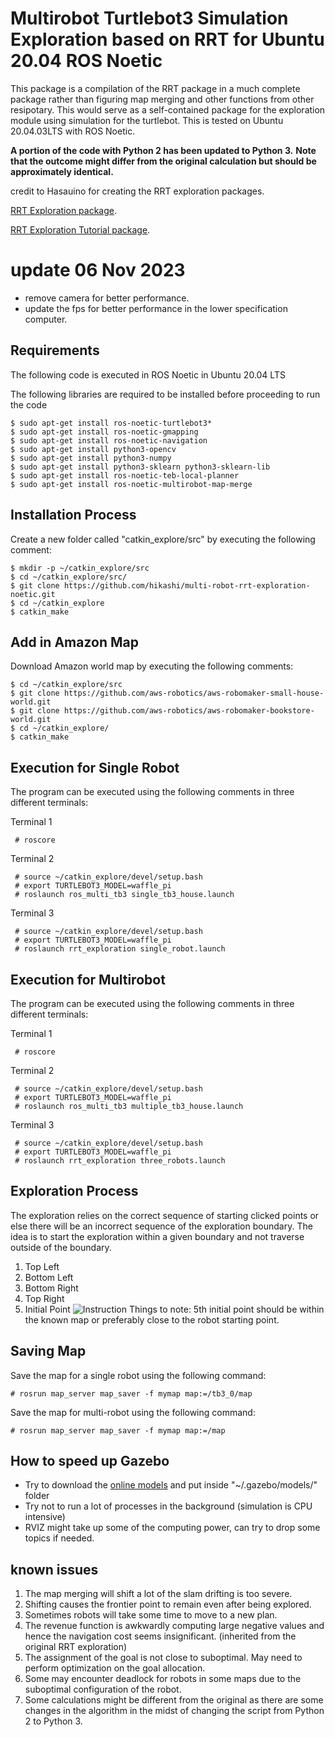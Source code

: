 # Multirobot Turtlebot3 Simulation Exploration based on RRT for Ubuntu 20.04 ROS Noetic
This package is a compilation of the RRT package in a much complete package rather than figuring map merging and other functions from other resipotary. 
This would serve as a self-contained package for the exploration module using simulation for the turtlebot.
This is tested on Ubuntu 20.04.03LTS with ROS Noetic.

**A portion of the code with Python 2 has been updated to Python 3.**
**Note that the outcome might differ from the original calculation but should be approximately identical.**

credit to Hasauino for creating the RRT exploration packages.

[RRT Exploration package](https://github.com/hasauino/rrt_exploration "RRT Exploration").

[RRT Exploration Tutorial package](https://github.com/hasauino/rrt_exploration_tutorials "RRT Exploration").


# update 06 Nov 2023
- remove camera for better performance.
- update the fps for better performance in the lower specification computer.




## Requirements
The following code is executed in ROS Noetic in Ubuntu 20.04 LTS

The following libraries are required to be installed before proceeding to run the code

    $ sudo apt-get install ros-noetic-turtlebot3*
    $ sudo apt-get install ros-noetic-gmapping
    $ sudo apt-get install ros-noetic-navigation
    $ sudo apt-get install python3-opencv
    $ sudo apt-get install python3-numpy
    $ sudo apt-get install python3-sklearn python3-sklearn-lib
    $ sudo apt-get install ros-noetic-teb-local-planner
    $ sudo apt-get install ros-noetic-multirobot-map-merge


## Installation Process
Create a new folder called "catkin_explore/src" by executing the following comment:

    $ mkdir -p ~/catkin_explore/src
    $ cd ~/catkin_explore/src/
    $ git clone https://github.com/hikashi/multi-robot-rrt-exploration-noetic.git
    $ cd ~/catkin_explore
    $ catkin_make

## Add in Amazon Map
Download Amazon world map by executing the following comments:

    $ cd ~/catkin_explore/src
    $ git clone https://github.com/aws-robotics/aws-robomaker-small-house-world.git
    $ git clone https://github.com/aws-robotics/aws-robomaker-bookstore-world.git
    $ cd ~/catkin_explore/
    $ catkin_make
    

## Execution for Single Robot
The program can be executed using the following comments in three different terminals:

Terminal 1

     # roscore 
Terminal 2

     # source ~/catkin_explore/devel/setup.bash 
     # export TURTLEBOT3_MODEL=waffle_pi
     # roslaunch ros_multi_tb3 single_tb3_house.launch
Terminal 3

     # source ~/catkin_explore/devel/setup.bash 
     # export TURTLEBOT3_MODEL=waffle_pi
     # roslaunch rrt_exploration single_robot.launch 

## Execution for Multirobot
The program can be executed using the following comments in three different terminals:

Terminal 1

     # roscore 
Terminal 2

     # source ~/catkin_explore/devel/setup.bash 
     # export TURTLEBOT3_MODEL=waffle_pi
     # roslaunch ros_multi_tb3 multiple_tb3_house.launch 
Terminal 3

     # source ~/catkin_explore/devel/setup.bash 
     # export TURTLEBOT3_MODEL=waffle_pi
     # roslaunch rrt_exploration three_robots.launch 



## Exploration Process
The exploration relies on the correct sequence of starting clicked points or else there will be an incorrect sequence of the exploration boundary.
The idea is to start the exploration within a given boundary and not traverse outside of the boundary.
1. Top Left
2. Bottom Left
3. Bottom Right
4. Top Right
5. Initial Point
 ![Instruction](/instruction2.png)
 Things to note: 5th initial point should be within the known map or preferably close to the robot starting point. 
 
 
## Saving Map
Save the map for a single robot using the following command:

    # rosrun map_server map_saver -f mymap map:=/tb3_0/map
    
    
Save the map for multi-robot using the following command:

    # rosrun map_server map_saver -f mymap map:=/map
    
    
## How to speed up Gazebo
- Try to download the [online models](https://github.com/osrf/gazebo_models) and put inside "~/.gazebo/models/" folder 
- Try not to run a lot of processes in the background (simulation is CPU intensive)
- RVIZ might take up some of the computing power, can try to drop some topics if needed.

## known issues
1. The map merging will shift a lot of the slam drifting is too severe.
2. Shifting causes the frontier point to remain even after being explored.
3. Sometimes robots will take some time to move to a new plan.
4. The revenue function is awkwardly computing large negative values and hence the navigation cost seems insignificant. (inherited from the original RRT exploration)
5.  The assignment of the goal is not close to suboptimal. May need to perform optimization on the goal allocation.
6.  Some may encounter deadlock for robots in some maps due to the suboptimal configuration of the robot.
7.  Some calculations might be different from the original as there are some changes in the algorithm in the midst of changing the script from Python 2 to Python 3.
